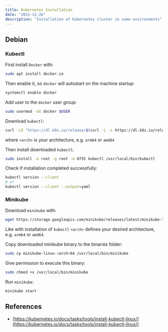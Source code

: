 ```yaml
---
title: Kubernetes Installation
date: "2022-12-26"
description: "Installation of Kubernetes cluster in some environments"
---
```


## Debian

### Kubectl

First install `Docker` with:

```bash
sudo apt install docker.io
```

Then enable it, so `docker` will autostart on the machine startup:

```bash
systemctl enable docker
```
Add user to the `docker` user group:

```bash
sudo usermod -aG docker $USER
```

Download `kubectl`:

```bash
curl -LO "https://dl.k8s.io/release/$(curl -L -s https://dl.k8s.io/release/stable.txt)/bin/linux/<arch>/kubectl"
```

where `<arch>` is your architecture, e.g. `arm64` or `amd64`

Then install downloaded `kubectl`:

```bash
sudo install -o root -g root -m 0755 kubectl /usr/local/bin/kubectl
```

Check if installation completed successfully:

```bash
kubectl version --client
# or
kubectl version --client --output=yaml
```

### Minikube

Download `minikube` with:

```bash
wget https://storage.googleapis.com/minikube/releases/latest/minikube-linux-<arch>64
```

Like with installation of `kubectl` `<arch>` defines your desired architecture, e.g. `arm64` or `amd64`.

Copy downloaded minikube binary to the binaries folder:

```bash
sudo cp minikube-linux-<arch>64 /usr/local/bin/minikube
```

Give permission to execute this binary:

```bash
sudo chmod +x /usr/local/bin/minikube
```

Run `minikube`:

```bash
minikube start
```

## References

- [https://kubernetes.io/docs/tasks/tools/install-kubectl-linux/](https://kubernetes.io/docs/tasks/tools/install-kubectl-linux/)
